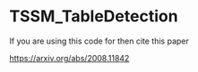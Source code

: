 # TSSM_TableDetection
If you are using this code for then cite this paper

https://arxiv.org/abs/2008.11842
